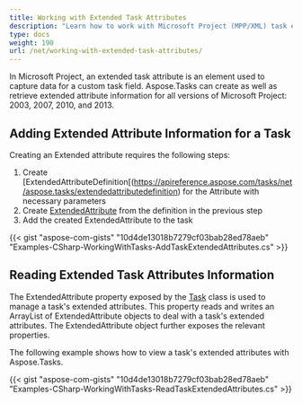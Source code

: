 ```yaml
---
title: Working with Extended Task Attributes
description: "Learn how to work with Microsoft Project (MPP/XML) task extended attributes using Aspose.Tasks for .NET."
type: docs
weight: 190
url: /net/working-with-extended-task-attributes/
---
```


In Microsoft Project, an extended task attribute is an element used to capture data for a custom task field. Aspose.Tasks can create as well as retrieve extended attribute information for all versions of Microsoft Project: 2003, 2007, 2010, and 2013.

## **Adding Extended Attribute Information for a Task**
Creating an Extended attribute requires the following steps:

1. Create [ExtendedAttributeDefinition[(https://apireference.aspose.com/tasks/net/aspose.tasks/extendedattributedefinition) for the Attribute with necessary parameters
2. Create [ExtendedAttribute](https://apireference.aspose.com/tasks/net/aspose.tasks/extendedattribute) from the definition in the previous step
3. Add the created ExtendedAttribute to the task

{{< gist "aspose-com-gists" "10d4de13018b7279cf03bab28ed78aeb" "Examples-CSharp-WorkingWithTasks-AddTaskExtendedAttributes.cs" >}}

## **Reading Extended Task Attributes Information**
The ExtendedAttribute property exposed by the [Task](https://apireference.aspose.com/tasks/net/aspose.tasks/task) class is used to manage a task's extended attributes. This property reads and writes an ArrayList of ExtendedAttribute objects to deal with a task's extended attributes. The ExtendedAttribute object further exposes the relevant properties.

The following example shows how to view a task's extended attributes with Aspose.Tasks.

{{< gist "aspose-com-gists" "10d4de13018b7279cf03bab28ed78aeb" "Examples-CSharp-WorkingWithTasks-ReadTaskExtendedAttributes.cs" >}}

